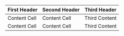 
| First Header  | Second Header | Third Header |
| ------------- | ------------- |--------------|
| Content Cell  | Content Cell  |Third Content |
| Content Cell  | Content Cell  |Third Content |